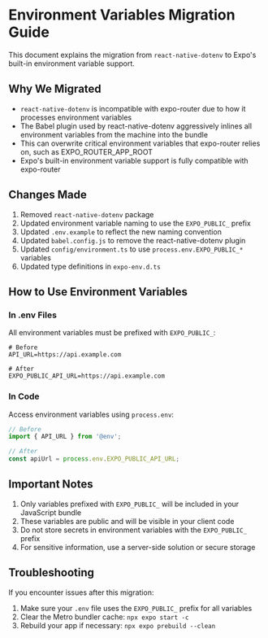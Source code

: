 # Environment Variables Migration Guide

This document explains the migration from `react-native-dotenv` to Expo's built-in environment variable support.

## Why We Migrated

- `react-native-dotenv` is incompatible with expo-router due to how it processes environment variables
- The Babel plugin used by react-native-dotenv aggressively inlines all environment variables from the machine into the bundle
- This can overwrite critical environment variables that expo-router relies on, such as EXPO_ROUTER_APP_ROOT
- Expo's built-in environment variable support is fully compatible with expo-router

## Changes Made

1. Removed `react-native-dotenv` package
2. Updated environment variable naming to use the `EXPO_PUBLIC_` prefix
3. Updated `.env.example` to reflect the new naming convention
4. Updated `babel.config.js` to remove the react-native-dotenv plugin
5. Updated `config/environment.ts` to use `process.env.EXPO_PUBLIC_*` variables
6. Updated type definitions in `expo-env.d.ts`

## How to Use Environment Variables

### In .env Files

All environment variables must be prefixed with `EXPO_PUBLIC_`:

```
# Before
API_URL=https://api.example.com

# After
EXPO_PUBLIC_API_URL=https://api.example.com
```

### In Code

Access environment variables using `process.env`:

```typescript
// Before
import { API_URL } from '@env';

// After
const apiUrl = process.env.EXPO_PUBLIC_API_URL;
```

## Important Notes

1. Only variables prefixed with `EXPO_PUBLIC_` will be included in your JavaScript bundle
2. These variables are public and will be visible in your client code
3. Do not store secrets in environment variables with the `EXPO_PUBLIC_` prefix
4. For sensitive information, use a server-side solution or secure storage

## Troubleshooting

If you encounter issues after this migration:

1. Make sure your `.env` file uses the `EXPO_PUBLIC_` prefix for all variables
2. Clear the Metro bundler cache: `npx expo start -c`
3. Rebuild your app if necessary: `npx expo prebuild --clean`
